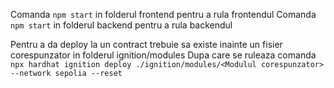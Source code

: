 Comanda ```npm start``` in folderul frontend pentru a rula frontendul
Comanda ```npm start``` in folderul backend pentru a rula backendul

Pentru a da deploy la un contract trebuie sa existe inainte un fisier corespunzator in folderul ignition/modules
Dupa care se ruleaza comanda ```npx hardhat ignition deploy ./ignition/modules/<Modulul corespunzator> --network sepolia --reset```